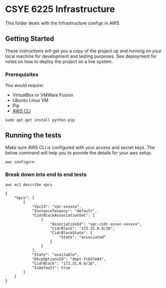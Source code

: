 # CSYE 6225 Infrastructure

This folder deals with the Infrastructure configs in AWS

## Getting Started

These instructions will get you a copy of the project up and running on your local machine for development and testing purposes. See deployment for notes on how to deploy the project on a live system.

### Prerequisites

You would require:

* VirtualBox or VMWare Fusion
* Ubuntu Linux VM
* Pip
* [AWS CLI](https://docs.aws.amazon.com/cli/latest/userguide/awscli-install-linux.html)

```
sudo apt-get install python-pip
```


## Running the tests

Make sure AWS CLI is configured with your access and secret keys. The below command will help you to provide the details for your aws setup.

```
aws configure
```


### Break down into end to end tests



```
aws ec2 describe vpcs

{
    "Vpcs": [
        {
            "VpcId": "vpc-xxxxxx", 
            "InstanceTenancy": "default", 
            "CidrBlockAssociationSet": [
                {
                    "AssociationId": "vpc-cidr-assoc-xxxxxx", 
                    "CidrBlock": "172.31.0.0/16", 
                    "CidrBlockState": {
                        "State": "associated"
                    }
                }
            ], 
            "State": "available", 
            "DhcpOptionsId": "dopt-fcb57e84", 
            "CidrBlock": "172.31.0.0/16", 
            "IsDefault": true
        }
    ]
}

```

